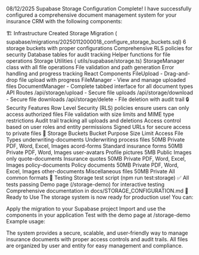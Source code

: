 08/12/2025
Supabase Storage Configuration Complete!
I have successfully configured a comprehensive document management system for your insurance CRM with the following components:

🏗️ Infrastructure Created
Storage Migration ( supabase/migrations/20250112000018_configure_storage_buckets.sql)
6 storage buckets with proper configurations
Comprehensive RLS policies for security
Database tables for audit tracking
Helper functions for file operations
Storage Utilities ( utils/supabase/storage.ts)
StorageManager class with all file operations
File validation and path generation
Error handling and progress tracking
React Components
FileUpload - Drag-and-drop file upload with progress
FileManager - View and manage uploaded files
DocumentManager - Complete tabbed interface for all document types
API Routes
/api/storage/upload - Secure file uploads
/api/storage/download - Secure file downloads
/api/storage/delete - File deletion with audit trail
🔒 Security Features
Row Level Security (RLS) policies ensure users can only access authorized files
File validation with size limits and MIME type restrictions
Audit trail tracking all uploads and deletions
Access control based on user roles and entity permissions
Signed URLs for secure access to private files
📁 Storage Buckets
Bucket	Purpose	Size Limit	Access	File Types
underwriting-documents	Underwriting process files	50MB	Private	PDF, Word, Excel, Images
acord-forms	Standard insurance forms	50MB	Private	PDF, Word, Images
user-avatars	Profile pictures	5MB	Public	Images only
quote-documents	Insurance quotes	50MB	Private	PDF, Word, Excel, Images
policy-documents	Policy documents	50MB	Private	PDF, Word, Excel, Images
other-documents	Miscellaneous files	50MB	Private	All common formats
🧪 Testing
Storage test script (npm run test:storage) ✅ All tests passing
Demo page (/storage-demo) for interactive testing
Comprehensive documentation in  docs/STORAGE_CONFIGURATION.md
🚀 Ready to Use
The storage system is now ready for production use! You can:

Apply the migration to your Supabase project
Import and use the components in your application
Test with the demo page at /storage-demo
Example usage:

The system provides a secure, scalable, and user-friendly way to manage insurance documents with proper access controls and audit trails. All files are organized by user and entity for easy management and compliance.

